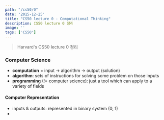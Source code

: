 ```yaml
---
path: "/cs50/0"
date: '2015-12-25'
title: "CS50 lecture 0 - Computational Thinking"
description: CS50 lecture 0 정리
image: ''
tags: ['CS50']
---
```

> Harvard's CS50 lecture 0 정리

### Computer Science
- __computation__ = input -> algorithm -> output (solution)
- __algorithm__: sets of instructions for solving some problem on those inputs
- __programming__ (!= computer science): just a tool which can apply to a variety of fields

#### Computer Representation
- inputs & outputs: represented in binary system (0, 1)
- 